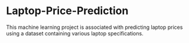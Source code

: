 # Laptop-Price-Prediction
This machine learning project is associated  with predicting laptop prices using a dataset  containing various laptop specifications.
